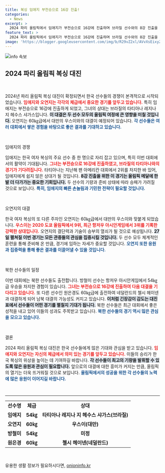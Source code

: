 ```yaml
---
title: 복싱 임애지 부전승으로 16강 진출!
categories:
  - News
excerpt: >
  2024 파리 올림픽에서 임애지가 부전승으로 16강에 진출하며 브라질 선수와의 8강 진출을 노린다. 오연지는 대만 선수와의 격돌을 앞두고 훈련에 매진 중이다. 긴장감 넘치는 매치가 기대된다!
feature_text: >
  2024 파리 올림픽에서 임애지가 부전승으로 16강에 진출하며 브라질 선수와의 8강 진출을 노린다. 오연지는 대만 선수와의 격돌을 앞두고 훈련에 매진 중이다. 긴장감 넘치는 매치가 기대된다!
image: 'https://blogger.googleusercontent.com/img/b/R29vZ2xl/AVvXsEixyZcFfHzMRdzZMjFBmAUKJYCLCGyLL1o632UiGVXcaFdKo_bkvkuCioo0uUKlGfBVcT3P84aROyZIXSBEx3Aw5nCQ3pTgDom1WDC4m8eifvWiAmWEEVb4x6G_l8C0QH225ldMjyaFvpxGEBGNO37VmDTDMHGhJPq73UglMfDca1-0aw/s1600/blogspot.png'
---
```


<p><img src="https://blogger.googleusercontent.com/img/b/R29vZ2xl/AVvXsEixyZcFfHzMRdzZMjFBmAUKJYCLCGyLL1o632UiGVXcaFdKo_bkvkuCioo0uUKlGfBVcT3P84aROyZIXSBEx3Aw5nCQ3pTgDom1WDC4m8eifvWiAmWEEVb4x6G_l8C0QH225ldMjyaFvpxGEBGNO37VmDTDMHGhJPq73UglMfDca1-0aw/s1600/blogspot.png" alt="info 속보" /></p>

<h2 data-ke-size="size26">2024 파리 올림픽 복싱 대진</h2>

<p data-ke-size="size16">&nbsp;</p>

<p>2024년 파리 올림픽 복싱 대진이 확정되면서 한국 선수들의 경쟁이 본격적으로 시작되었습니다. <b><span style="color: #ee2323;">임애지와 오연지는 각각의 체급에서 중요한 경기를 앞두고 있습니다.</span></b> 특히 임애지는 부전승으로 16강에 진출하게 되었고, 그녀의 상대는 브라질의 타티아나 레지나 지 헤수스 샤가스입니다. <b><span style="background-color: #21538527;">이 대결은 두 선수 모두의 올림픽 여정에 큰 영향을 미칠 것입니다.</span></b> 오연지는 60㎏급에서 대만의 우스이와의 대결이 예정되어 있습니다. <b><span style="color: #1a5490;">각 선수들은 여러 대회에서 쌓은 경험을 바탕으로 좋은 결과를 기대하고 있습니다.</span></b></p>

<p data-ke-size="size16">&nbsp;</p>

<p>임애지의 경쟁</p>

<p>임애지는 한국 여자 복싱의 주요 선수 중 한 명으로 자리 잡고 있으며, 특히 이번 대회에서의 활약이 기대됩니다. <b><span style="color: #ee2323;">그녀는 부전승으로 16강에 진출하였고, 브라질의 타티아나와의 경기가 기다려집니다.</span></b> 타티아나는 지난해 팬 아메리칸 대회에서 2위를 차지한 바 있어, 임애지에게 쉽지 않은 상대가 될 것입니다. <b><span style="background-color: #21538527;">8강 진출을 위한 이 경기는 올림픽 메달에 한 발 더 다가가는 중요한 기회입니다.</span></b> 두 선수의 기량과 준비 상태에 따라 승패가 가려질 것으로 보입니다. <b><span style="color: #1a5490;">특히, 임애지의 빠른 손놀림과 기민한 전략이 필요할 것입니다.</span></b></p>

<p data-ke-size="size16">&nbsp;</p>

<p>오연지의 대결</p>

<p>한국 여자 복싱의 또 다른 주자인 오연지는 60㎏급에서 대만의 우스이와 맞붙게 되었습니다. <b><span style="color: #ee2323;">우스이는 2020 도쿄 올림픽에서 9위, 최근 항저우 아시안게임에서 3위를 기록한 강력한 상대입니다.</span></b> 오연지의 결단력과 기술이 승부의 열쇠가 될 것으로 예상됩니다. <b><span style="background-color: #21538527;">27일 펼쳐질 이번 경기는 모든 관중들의 관심을 집중시킬 것입니다.</span></b> 두 선수 모두 체계적인 훈련을 통해 준비해 온 만큼, 경기에 임하는 자세가 중요할 것입니다. <b><span style="color: #1a5490;">오연지 또한 응원과 집중력을 통해 좋은 결과를 이끌어낼 수 있을 것입니다.</span></b></p>

<p data-ke-size="size16">&nbsp;</p>

<p>북한 선수들의 일정</p>

<p>이번 대회에는 북한 선수들도 출전합니다. 방철미 선수는 항저우 아시안게임에서 54㎏급 우승을 차지한 경험이 있습니다. <b><span style="color: #ee2323;">그녀는 부전승으로 16강에 진출하여 다음 대결을 기다리고 있습니다.</span></b> 또 다른 선수인 원은경도 60㎏급에 출전하여 네덜란드의 첼시 헤이넨과 대결하게 되어 남북 대결의 가능성도 커지고 있습니다. <b><span style="background-color: #21538527;">이처럼 긴장감이 감도는 대진표에서 선수들이 어떤 경기를 펼칠지 기대가 됩니다.</span></b> 북한 선수들은 최근 대회에서 좋은 성적을 내고 있어 이들의 성과도 주목받고 있습니다. <b><span style="color: #1a5490;">북한 선수들의 경기 역시 많은 관심을 모으고 있습니다.</span></b></p>

<p data-ke-size="size16">&nbsp;</p>

<p>결론</p>

<p>2024 파리 올림픽 복싱 대진은 한국 선수들에게 많은 기대와 관심을 받고 있습니다. <b><span style="color: #ee2323;">임애지와 오연지는 자신의 체급에서 의미 있는 경기를 앞두고 있습니다.</span></b> 이들의 승리가 한국 복싱의 위상을 높이는 데 기여하길 바랍니다. <b><span style="background-color: #21538527;">각 선수들이 최고의 기량을 발휘할 수 있도록 많은 응원과 관심이 필요합니다.</span></b> 앞으로의 대결에 대한 흥미가 커지는 만큼, 올림픽의 열기는 더욱 뜨거워질 것으로 보입니다. <b><span style="color: #1a5490;">올림픽에서의 성공을 위한 각 선수들의 노력에 많은 응원이 이어지길 바랍니다.</span></b></p>

<p data-ke-size="size16">&nbsp;</p>

<hr/>

<table style="width: 100%; border-collapse: collapse;">
  <tr>
    <td style="text-align: center; height: 17px;"><b>선수명</b></td>
    <td style="text-align: center; height: 17px;"><b>체급</b></td>
    <td style="text-align: center; height: 17px;"><b>상대</b></td>
  </tr>
  <tr>
    <td style="text-align: center; height: 17px;"><b>임애지</b></td>
    <td style="text-align: center; height: 17px;"><b>54㎏</b></td>
    <td style="text-align: center; height: 17px;"><b>타티아나 레지나 지 헤수스 샤가스(브라질)</b></td>
  </tr>
  <tr>
    <td style="text-align: center; height: 17px;"><b>오연지</b></td>
    <td style="text-align: center; height: 17px;"><b>60㎏</b></td>
    <td style="text-align: center; height: 17px;"><b>우스이(대만)</b></td>
  </tr>
  <tr>
    <td style="text-align: center; height: 17px;"><b>방철미</b></td>
    <td style="text-align: center; height: 17px;"><b>54㎏</b></td>
    <td style="text-align: center; height: 17px;"><b>미정</b></td>
  </tr>
  <tr>
    <td style="text-align: center; height: 17px;"><b>원은경</b></td>
    <td style="text-align: center; height: 17px;"><b>60㎏</b></td>
    <td style="text-align: center; height: 17px;"><b>첼시 헤이넨(네덜란드)</b></td>
  </tr>
</table>

<p data-ke-size="size16">&nbsp;</p>
유용한 생활 정보가 필요하시다면, <a href="https://onioninfo.kr" rel="dofollow">onioninfo.kr</a>


